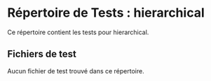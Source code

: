 # Répertoire de Tests : hierarchical

Ce répertoire contient les tests pour hierarchical.

## Fichiers de test

Aucun fichier de test trouvé dans ce répertoire.